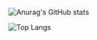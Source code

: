 
![Anurag's GitHub stats](https://github-readme-stats.vercel.app/api?username=iamnolimit&show_icons=true&theme=transparent)

![Top Langs](https://github-readme-stats.vercel.app/api/top-langs/?username=iamnolimit&layout=compact)

<!--
**iamnolimit/iamnolimit** is a ✨ _special_ ✨ repository because its `README.md` (this file) appears on your GitHub profile.

Here are some ideas to get you started:

- 🔭 I’m currently working on ...
- 🌱 I’m currently learning ...
- 👯 I’m looking to collaborate on ...
- 🤔 I’m looking for help with ...
- 💬 Ask me about ...
- 📫 How to reach me: ...
- 😄 Pronouns: ...
- ⚡ Fun fact: ...
-->
